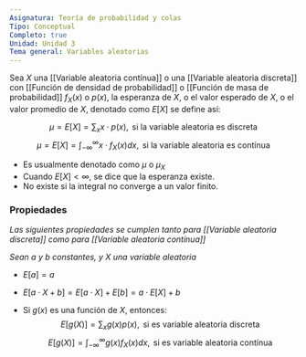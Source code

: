```yaml
---
Asignatura: Teoría de probabilidad y colas
Tipo: Conceptual
Completo: true
Unidad: Unidad 3
Tema general: Variables aleatorias
---
```

Sea $X$ una [[Variable aleatoria contínua]] o una [[Variable aleatoria discreta]] con [[Función de densidad de probabilidad]] o [[Función de masa de probabilidad]] $f_X(x)$ o $p(x)$, la esperanza de $X$, o el valor esperado de $X$, o el valor promedio de $X$, denotado como $E[X]$ se define así:

$$\mu = E[X]=\sum_{x}x\cdot p(x), \text{ si la variable aleatoria es discreta}$$
$$\mu = E[X]=\int_{-\infty}^{\infty}x\cdot f_X(x)dx, \text{ si la variable aleatoria es contínua}$$


- Es usualmente denotado como $\mu$ o $\mu_X$
- Cuando $E[X]<\infty$, se dice que la esperanza existe.
- No existe si la integral no converge a un valor finito. 

### Propiedades
*Las siguientes propiedades se cumplen tanto para [[Variable aleatoria discreta]] como para [[Variable aleatoria contínua]]*

*Sean $a$ y $b$ constantes, y $X$ una variable aleatoria*

- $E[a]=a$

- $E[a\cdot X + b]=E[a\cdot X]+E[b]=a\cdot E[X]+b$

- Si $g(x)$ es una función de $X$, entonces:
$$E[g(X)]=\sum_{x}g(x)p(x), \text{ si es variable aleatoria discreta}$$
$$E[g(X)]=\int_{-\infty}^{\infty}g(x)f_X(x)dx, \text{ si es variable aleatoria contínua}$$


